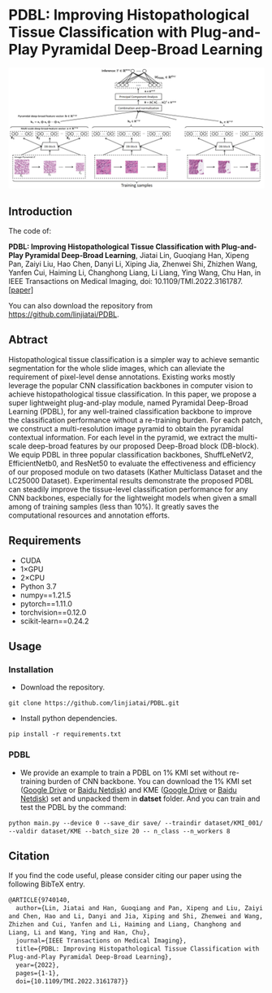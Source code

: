 # PDBL: Improving Histopathological Tissue Classification with Plug-and-Play Pyramidal Deep-Broad Learning
![outline](PDBL.png)

## Introduction
The code of:

**PDBL: Improving Histopathological Tissue Classification with Plug-and-Play Pyramidal Deep-Broad Learning**, Jiatai Lin, Guoqiang Han, Xipeng Pan, Zaiyi Liu, Hao Chen, Danyi Li, Xiping Jia, Zhenwei Shi, Zhizhen Wang, Yanfen Cui, Haiming Li, Changhong Liang, Li Liang, Ying Wang, Chu Han, in IEEE Transactions on Medical Imaging, doi: 10.1109/TMI.2022.3161787.[[paper]](https://ieeexplore.ieee.org/document/9740140)

You can also download the repository from https://github.com/linjiatai/PDBL.

## Abtract
Histopathological tissue classification is a simpler way to achieve semantic segmentation for the whole slide images, which can alleviate the requirement of pixel-level dense annotations. Existing works mostly leverage the popular CNN classification backbones in computer vision to achieve histopathological tissue classification. In this paper, we propose a super lightweight plug-and-play module, named Pyramidal Deep-Broad Learning (PDBL), for any well-trained classification backbone to improve the classification performance without a re-training burden. For each patch, we construct a multi-resolution image pyramid to obtain the pyramidal contextual information. For each level in the pyramid, we extract the multi-scale deep-broad features by our proposed Deep-Broad block (DB-block). We equip PDBL in three popular classification backbones, ShuffLeNetV2, EfficientNetb0, and ResNet50 to evaluate the effectiveness and efficiency of our proposed module on two datasets (Kather Multiclass Dataset and the LC25000 Dataset). Experimental results demonstrate the proposed PDBL can steadily improve the tissue-level classification performance for any CNN backbones, especially for the lightweight models when given a small among of training samples (less than 10%). It greatly saves the computational resources and annotation efforts.

## Requirements
- CUDA
- 1×GPU
- 2×CPU
- Python 3.7
- numpy==1.21.5
- pytorch==1.11.0
- torchvision==0.12.0
- scikit-learn==0.24.2
## Usage
### Installation
- Download the repository.
```
git clone https://github.com/linjiatai/PDBL.git
```
- Install python dependencies.
```
pip install -r requirements.txt
```

### PDBL
- We provide an example to train a PDBL on 1% KMI set without re-training burden of CNN backbone. You can download the 1% KMI set ([Google Drive](www.baidu.com) or [Baidu Netdisk](www.baidu.com)) and KME ([Google Drive](www.baidu.com) or [Baidu Netdisk](www.baidu.com)) set and unpacked them in **datset** folder. And you can train and test the PDBL by the command:

```
python main.py --device 0 --save_dir save/ --traindir dataset/KMI_001/ --valdir dataset/KME --batch_size 20 -- n_class --n_workers 8
```

## Citation
If you find the code useful, please consider citing our paper using the following BibTeX entry.
```
@ARTICLE{9740140,
  author={Lin, Jiatai and Han, Guoqiang and Pan, Xipeng and Liu, Zaiyi and Chen, Hao and Li, Danyi and Jia, Xiping and Shi, Zhenwei and Wang, Zhizhen and Cui, Yanfen and Li, Haiming and Liang, Changhong and Liang, Li and Wang, Ying and Han, Chu},
  journal={IEEE Transactions on Medical Imaging}, 
  title={PDBL: Improving Histopathological Tissue Classification with Plug-and-Play Pyramidal Deep-Broad Learning}, 
  year={2022},
  pages={1-1},
  doi={10.1109/TMI.2022.3161787}}
```


